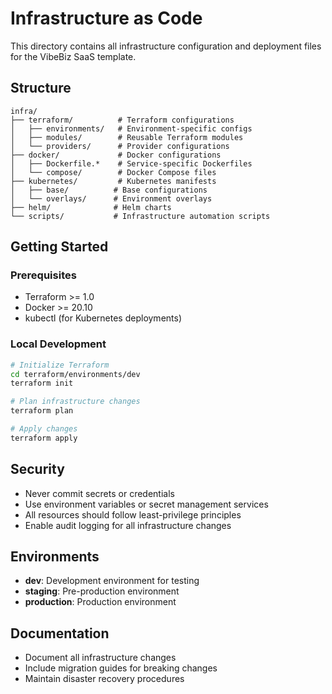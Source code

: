 # Infrastructure as Code

This directory contains all infrastructure configuration and deployment files for the VibeBiz SaaS template.

## Structure

```
infra/
├── terraform/          # Terraform configurations
│   ├── environments/   # Environment-specific configs
│   ├── modules/        # Reusable Terraform modules
│   └── providers/      # Provider configurations
├── docker/             # Docker configurations
│   ├── Dockerfile.*    # Service-specific Dockerfiles
│   └── compose/        # Docker Compose files
├── kubernetes/         # Kubernetes manifests
│   ├── base/          # Base configurations
│   └── overlays/      # Environment overlays
├── helm/              # Helm charts
└── scripts/           # Infrastructure automation scripts
```

## Getting Started

### Prerequisites

- Terraform >= 1.0
- Docker >= 20.10
- kubectl (for Kubernetes deployments)

### Local Development

```bash
# Initialize Terraform
cd terraform/environments/dev
terraform init

# Plan infrastructure changes
terraform plan

# Apply changes
terraform apply
```

## Security

- Never commit secrets or credentials
- Use environment variables or secret management services
- All resources should follow least-privilege principles
- Enable audit logging for all infrastructure changes

## Environments

- **dev**: Development environment for testing
- **staging**: Pre-production environment
- **production**: Production environment

## Documentation

- Document all infrastructure changes
- Include migration guides for breaking changes
- Maintain disaster recovery procedures
